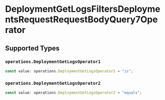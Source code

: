 # DeploymentGetLogsFiltersDeploymentsRequestRequestBodyQuery7Operator


## Supported Types

### `operations.DeploymentGetLogsOperator1`

```typescript
const value: operations.DeploymentGetLogsOperator1 = "is";
```

### `operations.DeploymentGetLogsOperator2`

```typescript
const value: operations.DeploymentGetLogsOperator2 = "equals";
```

